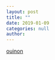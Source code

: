 ```yaml
--- 
layout: post 
title: "" 
date: 2019-01-09 
categories: null
author:  
---
```

<p><a href="http://google.com" target="_blank">oui</a><a href="http://github.com" target="_blank">non</a></p>